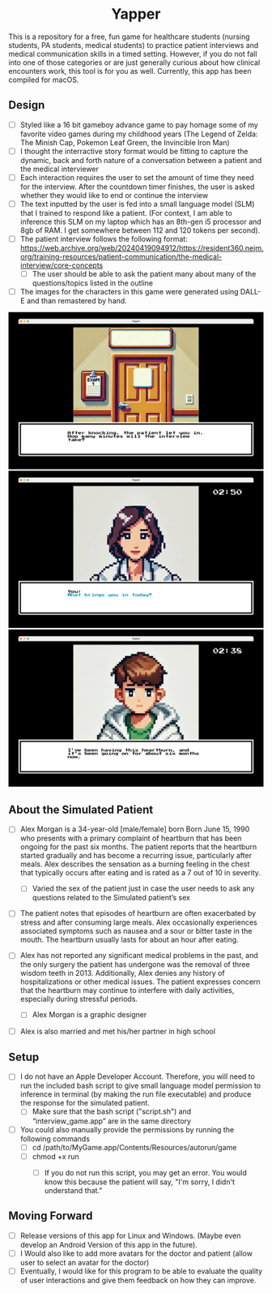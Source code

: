 
<div align="center">
             <h1>Yapper</h1>
</div>


This is a repository for a free, fun game for healthcare students (nursing students, PA students, medical students) to practice patient interviews and medical communication skills in a timed setting. However, if you do not fall into one of those categories or are just generally curious about how clinical encounters work, this tool is for you as well. Currently, this app has been compiled for macOS.

## Design
- [ ] Styled like a 16 bit gameboy advance game to pay homage some of my favorite video games during my childhood years (The Legend of Zelda: The Minish Cap, Pokemon Leaf Green, the Invincible Iron Man)
- [ ] I thought the interractive story format would be fitting to capture the dynamic, back and forth nature of a conversation between a patient and the medical interviewer
- [ ] Each interaction requires the user to set the amount of time they need for the interview. After the countdown timer finishes, the user is asked whether they would like to end or continue the interview
- [ ] The text inputted by the user is fed into a small language model (SLM) that I trained to respond like a patient. (For context, I am able to inference this SLM on my laptop which has an 8th-gen i5 processor and 8gb of RAM. I get somewhere between 112 and 120 tokens per second). 
- [ ] The patient interview follows the following format: https://web.archive.org/web/20240419094912/https://resident360.nejm.org/training-resources/patient-communication/the-medical-interview/core-concepts
    - [ ] The user should be able to ask the patient many about many of the questions/topics listed in the outline
- [ ] The images for the characters in this game were generated using DALL-E and than remastered by hand. 

 ![Alt text](screenshots/1.png)
 ![Alt text](screenshots/2.png)
 ![Alt text](screenshots/3.png)


## About the Simulated Patient
- [ ] Alex Morgan is a 34-year-old [male/female] born Born June 15, 1990 who presents with a primary complaint of heartburn that has been ongoing for the past six months. The patient reports that the heartburn started gradually and has become a recurring issue, particularly after meals. Alex describes the sensation as a burning feeling in the chest that typically occurs after eating and is rated as a 7 out of 10 in severity.
    - [ ] Varied the sex of the patient just in case the user needs to ask any questions related to the Simulated patient’s sex
- [ ] The patient notes that episodes of heartburn are often exacerbated by stress and after consuming large meals. Alex occasionally experiences associated symptoms such as nausea and a sour or bitter taste in the mouth. The heartburn usually lasts for about an hour after eating.
- [ ] Alex has not reported any significant medical problems in the past, and the only surgery the patient has undergone was the removal of three wisdom teeth in 2013. Additionally, Alex denies any history of hospitalizations or other medical issues. The patient expresses concern that the heartburn may continue to interfere with daily activities, especially during stressful periods.
    - [ ] Alex Morgan is a graphic designer
- [ ] Alex is also married and met his/her partner in high school


## Setup
- [ ] I do not have an Apple Developer Account. Therefore, you will need to run the included bash script to give small language model permission to inference in terminal (by making the run file executable) and produce the response for the simulated patient. 
    - [ ] Make sure that the bash script ("script.sh") and “interview_game.app” are in the same directory
- [ ] You could also manually provide the permissions by running the following commands
    - [ ] cd /path/to/MyGame.app/Contents/Resources/autorun/game
    - [ ] chmod +x run
        - [ ] If you do not run this script, you may get an error. You would know this because the patient will say, "I'm sorry, I didn't understand that."



## Moving Forward
- [ ] Release versions of this app for Linux and Windows. (Maybe even develop an Android Version of this app in the future).
- [ ] I Would also like to add more avatars for the doctor and patient (allow user to select an avatar for the doctor)
- [ ] Eventually, I would like for this program to be able to evaluate the quality of user interactions and give them feedback on how they can improve. 
